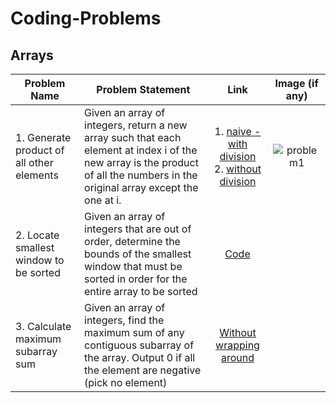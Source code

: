 # Coding-Problems

## Arrays

| Problem Name                           	| Problem Statement                                                                                                                                                               	|                                                                                                          Link                                                                                                         	|                                                   Image (if any)                                                   	|
|----------------------------------------	|---------------------------------------------------------------------------------------------------------------------------------------------------------------------------------	|:---------------------------------------------------------------------------------------------------------------------------------------------------------------------------------------------------------------------:	|:------------------------------------------------------------------------------------------------------------------:	|
| 1. Generate product of all other elements 	| Given an array of integers, return a new array such that each element at index i of the new array is the  product of all the numbers in the original array except the one at i. 	| 1. [naive - with division](https://github.com/desrant/coding-problems/blob/main/arrays/problem1naive.cpp) <br /> 2. [without division](https://github.com/desrant/coding-problems/blob/main/arrays/problem1.cpp) 	| ![problem1](https://user-images.githubusercontent.com/61150756/155000098-c1c93533-1cf4-4d39-a560-9b885c93d0aa.png) 	|
| 2. Locate smallest window to be sorted 	| Given an array of integers that are out of order, determine the bounds of the smallest window that must be sorted in order for the entire array to be sorted 	| [Code](https://github.com/desrant/coding-problems/blob/main/arrays/problem2.cpp)  	|  	|
| 3. Calculate maximum subarray sum 	| Given an array of integers, find the maximum sum of any contiguous subarray of the array. Output 0 if all the element are negative (pick no element) 	| [Without wrapping around](https://github.com/desrant/coding-problems/blob/main/arrays/problem3wowrap.cpp)  	|  	|

